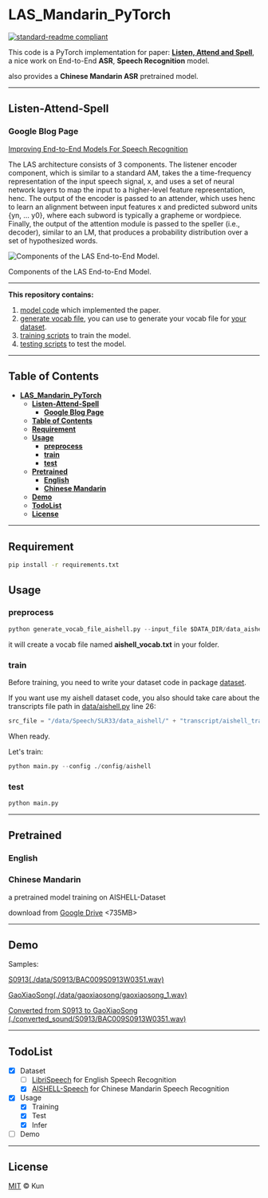 # **LAS_Mandarin_PyTorch**

[![standard-readme compliant](https://img.shields.io/badge/readme%20style-standard-brightgreen.svg?style=flat-square)](https://github.com/jackaduma/LAS_Mandarin_PyTorch)


This code is a PyTorch implementation for paper: [**Listen, Attend and Spell**](https://arxiv.org/abs/1508.01211]), a nice work on End-to-End **ASR**, **Speech Recognition** model.

also provides a **Chinese Mandarin ASR** pretrained model.

------

## **Listen-Attend-Spell**

### **Google Blog Page** 
[Improving End-to-End Models For Speech Recognition](https://ai.googleblog.com/2017/12/improving-end-to-end-models-for-speech.html)

The LAS architecture consists of 3 components. The listener encoder component, which is similar to a standard AM, takes the a time-frequency representation of the input speech signal, x, and uses a set of neural network layers to map the input to a higher-level feature representation, henc. The output of the encoder is passed to an attender, which uses henc to learn an alignment between input features x and predicted subword units {yn, … y0}, where each subword is typically a grapheme or wordpiece. Finally, the output of the attention module is passed to the speller (i.e., decoder), similar to an LM, that produces a probability distribution over a set of hypothesized words.


![Components of the LAS End-to-End Model.
](https://4.bp.blogspot.com/-D26UVY-JPh4/WjK9bo6LVtI/AAAAAAAACRk/ABz4VpV0uvUywryKqaaIXgFz4w-JukTegCLcBGAs/s640/image1.png "Components of the LAS End-to-End Model.
")

Components of the LAS End-to-End Model.


------

**This repository contains:**

1. [model code](core) which implemented the paper.
2. [generate vocab file](generate_vocab_file.py), you can use to generate your vocab file for [your dataset](dataset).
3. [training scripts](train_asr.py) to train the model.
4. [testing scripts](test_asr.py) to test the model.

------

## **Table of Contents**

- [**LAS_Mandarin_PyTorch**](#las_mandarin_pytorch)
  - [**Listen-Attend-Spell**](#listen-attend-spell)
    - [**Google Blog Page**](#google-blog-page)
  - [**Table of Contents**](#table-of-contents)
  - [**Requirement**](#requirement)
  - [**Usage**](#usage)
    - [**preprocess**](#preprocess)
    - [**train**](#train)
    - [**test**](#test)
  - [**Pretrained**](#pretrained)
    - [**English**](#english)
    - [**Chinese Mandarin**](#chinese-mandarin)
  - [**Demo**](#demo)
  - [**TodoList**](#todolist)
  - [**License**](#license)


------


## **Requirement** 

```bash
pip install -r requirements.txt
```
## **Usage**

### **preprocess**

```python
python generate_vocab_file_aishell.py --input_file $DATA_DIR/data_aishell/transcript_v0.8.txt --output_file ./aishell_vocab.txt --mode character --vocab_size 5000
```

it will create a vocab file named **aishell_vocab.txt** in your folder.


### **train** 

Before training, you need to write your dataset code in package [dataset](dataset).

If you want use my aishell dataset code, you also should take care about the transcripts file path in [data/aishell.py](dataset/aishell.py) line 26:

```python
src_file = "/data/Speech/SLR33/data_aishell/" + "transcript/aishell_transcript_v0.8.txt"
```

When ready. 

Let's train:

```python
python main.py --config ./config/aishell
```

### **test**

```python
python main.py
```

------

## **Pretrained**

### **English**

### **Chinese Mandarin**

a pretrained model training on AISHELL-Dataset

download from [Google Drive](https://drive.google.com/file/d/1iamizL98NWIPw4pw0nF-7b6eoBJrxEfj/view?usp=sharing) <735MB>

------

## **Demo**

Samples:


[S0913(./data/S0913/BAC009S0913W0351.wav)](https://drive.google.com/file/d/14zU1mI8QtoBwb8cHkNdZiPmXI6Mj6pVW/view?usp=sharing)

[GaoXiaoSong(./data/gaoxiaosong/gaoxiaosong_1.wav)](https://drive.google.com/file/d/1s0ip6JwnWmYoWFcEQBwVIIdHJSqPThR3/view?usp=sharing)



[Converted from S0913 to GaoXiaoSong (./converted_sound/S0913/BAC009S0913W0351.wav)](https://drive.google.com/file/d/1S4vSNGM-T0RTo_aclxRgIPkUJ7NEqmjU/view?usp=sharing)

------
## **TodoList**

- [x] Dataset
  - [ ] [LibriSpeech]() for English Speech Recognition
  - [x] [AISHELL-Speech](https://openslr.org/33/) for Chinese Mandarin Speech Recognition
- [x] Usage
  - [x] Training
  - [x] Test
  - [x] Infer 
- [ ] Demo

------

## **License**

[MIT](LICENSE) © Kun